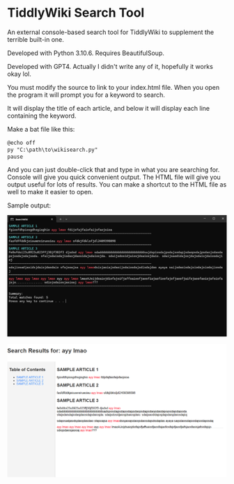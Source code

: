 # TiddlyWiki Search Tool
An external console-based search tool for TiddlyWiki to supplement the terrible built-in one.

Developed with Python 3.10.6. Requires BeautifulSoup.

Developed with GPT4. Actually I didn't write any of it, hopefully it works okay lol.

You must modify the source to link to your index.html file. When you open the program it will prompt you for a keyword to search.

It will display the title of each article, and below it will display each line containing the keyword.

Make a bat file like this:
```
@echo off
py "C:\path\to\wikisearch.py"
pause
```
And you can just double-click that and type in what you are searching for. Console will give you quick convenient output. The HTML file will give you output useful for lots of results. You can make a shortcut to the HTML file as well to make it easier to open.

Sample output:

![Screenshot of console output](https://raw.githubusercontent.com/RyanBabij/TiddlyWiki-Search-Tool/refs/heads/main/SampleOutput/Console.png)

![Screenshot of HTML output](https://raw.githubusercontent.com/RyanBabij/TiddlyWiki-Search-Tool/refs/heads/main/SampleOutput/HTML.png)
